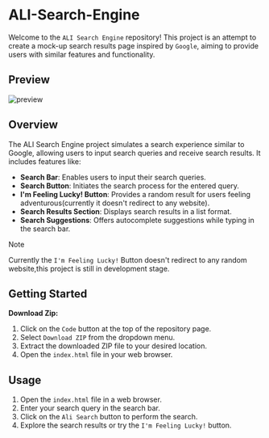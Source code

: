 # ALI-Search-Engine
Welcome to the `ALI Search Engine` repository! This project is an attempt to create a mock-up search results page inspired by `Google`, aiming to provide users with similar features and functionality.

## Preview
![preview](https://github.com/seinenali01/ALI-Search-Engine/assets/157710508/40a54e4f-5f34-4891-8d51-1a5f2d418640)


## Overview
The ALI Search Engine project simulates a search experience similar to Google, allowing users to input search queries and receive search results. It includes features like:

- **Search Bar**: Enables users to input their search queries.
- **Search Button**: Initiates the search process for the entered query.
- **I'm Feeling Lucky! Button**: Provides a random result for users feeling adventurous(currently it doesn't redirect to any website).
- **Search Results Section**: Displays search results in a list format.
- **Search Suggestions**: Offers autocomplete suggestions while typing in the search bar.
  
>[!NOTE]
> Currently the `I'm Feeling Lucky!` Button doesn't redirect to any random website,this project is still in development stage.


## Getting Started

  **Download Zip:**
  1. Click on the `Code` button at the top of the repository page.
  2. Select `Download ZIP` from the dropdown menu.
  3. Extract the downloaded ZIP file to your desired location.
  4. Open the `index.html` file in your web browser.
  
## Usage

1. Open the `index.html` file in a web browser.
2. Enter your search query in the search bar.
3. Click on the `Ali Search` button to perform the search.
4. Explore the search results or try the `I'm Feeling Lucky!` button.


